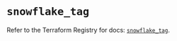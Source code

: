 # `snowflake_tag`

Refer to the Terraform Registry for docs: [`snowflake_tag`](https://registry.terraform.io/providers/snowflakedb/snowflake/2.3.0/docs/resources/tag).
